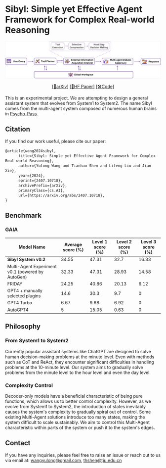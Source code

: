# Sibyl: Simple yet Effective Agent Framework for Complex Real-world Reasoning
<p align="center">
<img width="1000px" alt="Sibyl System" src="https://github.com/Ag2S1/Sibyl-System/blob/main/imgs/Sibyl.png?raw=true">
</p>
<p align="center">
      <a href="https://arxiv.org/abs/2407.10718">[📄arXiv]</a>
      <a href="https://huggingface.co/papers/2407.10718">[🤗HF Paper]</a>
      <a href="https://github.com/Ag2S1/Sibyl-System">[🛠️Code]</a> 
</p>

This is an experimental project. We are attempting to design a general assistant system that evolves from System1 to System2. The name Sibyl comes from the multi-agent system composed of numerous human brains in [Psycho-Pass](https://psychopass.fandom.com/wiki/Sibyl_System).

## Citation
If you find our work useful, please cite our paper:
```
@article{wang2024sibyl,
      title={Sibyl: Simple yet Effective Agent Framework for Complex Real-world Reasoning}, 
      author={Yulong Wang and Tianhao Shen and Lifeng Liu and Jian Xie},
      year={2024},
      eprint={2407.10718},
      archivePrefix={arXiv},
      primaryClass={cs.AI},
      url={https://arxiv.org/abs/2407.10718}, 
}
```


## Benchmark
### GAIA
|Model Name|Average score (%)|Level 1 score (%)| Level 2 score (%) | Level 3 score (%)|
|-|-|-|-|-|
|**Sibyl System v0.2**|34.55|47.31|32.7|16.33|
|Multi-Agent Experiment v0.1 (powered by AutoGen)|32.33|47.31|28.93|14.58|
|FRIDAY|24.25|40.86|20.13|6.12|
|GPT4 + manually selected plugins|14.6|30.3|9.7|0|
|GPT4 Turbo|6.67|9.68|6.92|0|
|AutoGPT4|5|15.05|0.63|0|

## Philosophy
### From System1 to System2
  
Currently popular assistant systems like ChatGPT are designed to solve human decision-making problems at the minute level. Even with methods such as CoT and ReAct, they encounter significant difficulties in handling problems at the 10-minute level. Our system aims to gradually solve problems from the minute level to the hour level and even the day level.

### Complexity Control

Decoder-only models have a beneficial characteristic of being pure functions, which allows us to better control complexity. However, as we evolve from System1 to System2, the introduction of states inevitably causes the system's complexity to gradually spiral out of control. Some existing Multi-Agent solutions introduce too many states, making the system difficult to scale sustainably. We aim to control this Multi-Agent characteristic within parts of the system or push it to the system's edges.

## Contact

If you have any inquiries, please feel free to raise an issue or reach out to us via email at: wangyulong@gmail.com, thshen@tju.edu.cn
